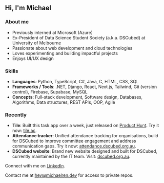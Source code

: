 ## Hi, I'm Michael 

### About me
 - Previously interned at Microsoft (Azure)
 - Ex-President of Data Science Student Society (a.k.a. DSCubed) at University of Melbourne
 - Passionate about web development and cloud technologies
 - Loves experimenting and building impactful projects
 - Enjoys UI/UX design

### Skills

- **Languages**: Python, TypeScript, C#, Java, C, HTML, CSS, SQL
- **Frameworks / Tools**: .NET, Django, React, Next.js, Tailwind, Git (version control), Firebase, Supabase, MySQL
- **Concepts**: Full-stack development, Software design, Databases, Algorithms, Data structures, REST APIs, OOP, Agile

### Recently
- **Tile**: Built this task app over a week, just released on [Product Hunt](https://www.producthunt.com/products/tile-3). Try it now: [tile.ac](https://www.tile.ac).
- **Attendance tracker**: Unified attendance tracking for organisations, build for DSCubed to improve committee engagement and address communication gaps. Try it now: [attendance.dscubed.org.au](https://attendance.dscubed.org.au).
- **DSCubed website**: Brand new website designed and built for DSCubed, currently maintained by the IT team. Visit: [dscubed.org.au](https://www.dscubed.org.au).

Connect with me on [LinkedIn](https://www.linkedin.com/in/m-ren/).

Contact me at [hey@michaelren.dev](mailto:hey@michaelren.dev) for access to private repos.
